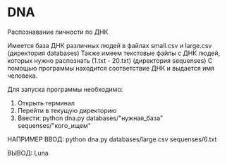 # DNA

Распознавание личности по ДНК

Имеется база ДНК различных людей в файлах small.csv и large.csv (директория databases)
Также имеем текстовые файлы с ДНК людей, которых нужно распознать (1.txt - 20.txt) (директория sequenses)
С помощью программы находится соответствие ДНК и выдается имя человека.


Для запуска программы необходимо:
1. Открыть терминал
2. Перейти в текущую директорию
3. Ввести: python dna.py databases/"нужная_база" sequenses/"кого_ищем"

НАПРИМЕР ВВОД: python dna.py databases/large.csv sequenses/6.txt

ВЫВОД: Luna
